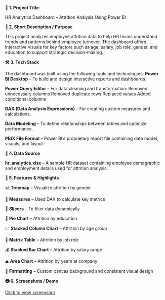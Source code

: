 **📝 1. Project Title**:

HR Analytics Dashboard – Attrition Analysis Using Power BI

**📌 2. Short Description / Purpose**

This project analyzes employee attrition data to help HR teams understand trends and patterns behind employee turnover. The dashboard offers interactive visuals for key factors such as age, salary, job role, gender, and education to support strategic decision-making.

**🛠️ 3. Tech Stack**

The dashboard was built using the following tools and technologies:
**Power BI Desktop** – To build and design interactive reports and dashboards.

**Power Query Editor** – For data cleaning and transformation:
        Removed unnecessary columns
        Removed duplicate rows
        Replaced values
        Added conditional columns
        
**DAX (Data Analysis Expressions)** – For creating custom measures and calculations.

**Data Modeling** – To define relationships between tables and optimize performance.

**PBIX File Format** – Power BI’s proprietary report file containing data model, visuals, and layout.

**📂 4. Data Source**

**hr_analytics.xlsx** – A sample HR dataset containing employee demographic and employment details used for attrition analysis.

**🌟 5. Features & Highlights**

📊 **Treemap** – Visualize attrition by gender

🧮 **Measures** – Used DAX to calculate key metrics

🧠 **Slicers** – To filter data dynamically

🥧 **Pie Chart** – Attrition by education

📈 **Stacked Column Chart** – Attrition by age group

🧾 **Matrix Table** – Attrition by job role

💰 **Stacked Bar Chart** – Attrition by salary range

⛰️ **Area Chart** – Attrition by years at company

🎨 **Formatting** – Custom canvas background and consistent visual design

**📷 6. Screenshots / Demo**

[Click to view screenshot](https://raw.githubusercontent.com/charitha1204/HR_Analytics/main/Screenshot/image.png)


